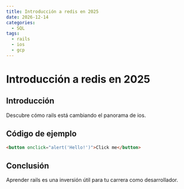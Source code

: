 ```yaml
---
title: Introducción a redis en 2025
date: 2026-12-14
categories:
  - SQL
tags:
  - rails
  - ios
  - gcp
---
```


# Introducción a redis en 2025

## Introducción

Descubre cómo rails está cambiando el panorama de ios.

## Código de ejemplo

```html
<button onclick="alert('Hello!')">Click me</button>
```

## Conclusión

Aprender rails es una inversión útil para tu carrera como desarrollador.